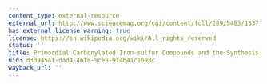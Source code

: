 ```yaml
---
content_type: external-resource
external_url: http://www.sciencemag.org/cgi/content/full/289/5483/1337
has_external_license_warning: true
license: https://en.wikipedia.org/wiki/All_rights_reserved
status: ''
title: Primordial Carbonylated Iron-sulfur Compounds and the Synthesis of Pyruvate
uid: d3d9454f-dad4-46f8-9ce8-9f4b41c1698c
wayback_url: ''
---
```

